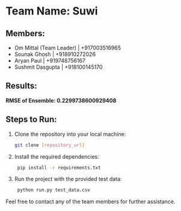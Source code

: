 # Team Name: Suwi

## Members:

- Om Mittal (Team Leader) | +917003516965
- Sounak Ghosh | +918910272026
- Aryan Paul | +919748756167
- Sushmit Dasgupta | +918100145170

## Results:
**RMSE of Ensemble: 0.2299738600929408**

## Steps to Run:
1. Clone the repository into your local machine:
   ```bash
   git clone [repository_url]
2. Install the required dependencies:
   ```bash
    pip install -r requirements.txt

2. Run the project with the provided test data:
   ```bash
    python run.py test_data.csv

Feel free to contact any of the team members for further assistance.

